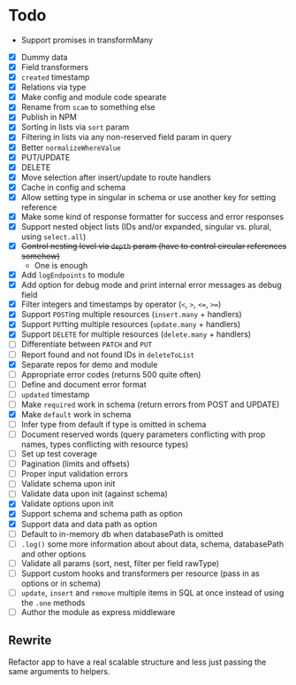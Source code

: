 # Todo

- Support promises in transformMany

- [x] Dummy data
- [x] Field transformers
- [x] `created` timestamp
- [x] Relations via type
- [x] Make config and module code spearate
- [x] Rename from `scam` to something else
- [x] Publish in NPM
- [x] Sorting in lists via `sort` param
- [x] Filtering in lists via any non-reserved field param in query
- [x] Better `normalizeWhereValue`
- [x] PUT/UPDATE
- [x] DELETE
- [x] Move selection after insert/update to route handlers
- [x] Cache in config and schema
- [x] Allow setting type in singular in schema or use another key for setting reference
- [x] Make some kind of response formatter for success and error responses
- [x] Support nested object lists (IDs and/or expanded, singular vs. plural, using `select.all`)
- [x] ~~Control nesting level via `depth` param (have to control circular references somehow)~~
	- One is enough
- [x] Add `logEndpoints` to module
- [x] Add option for debug mode and print internal error messages as debug field
- [x] Filter integers and timestamps by operator (`<`, `>`, `<=`, `>=`)
- [x] Support `POST`ing multiple resources (`insert.many` + handlers)
- [x] Support `PUT`ting multiple resources (`update.many` + handlers)
- [x] Support `DELETE` for multiple resources (`delete.many` + handlers)
- [ ] Differentiate between `PATCH` and `PUT`
- [ ] Report found and not found IDs in `deleteToList`
- [x] Separate repos for demo and module
- [ ] Appropriate error codes (returns 500 quite often)
- [ ] Define and document error format
- [ ] `updated` timestamp
- [ ] Make `required` work in schema (return errors from POST and UPDATE)
- [x] Make `default` work in schema
- [ ] Infer type from default if type is omitted in schema
- [ ] Document reserved words (query parameters conflicting with prop names, types conflicting with resource types)
- [ ] Set up test coverage
- [ ] Pagination (limits and offsets)
- [ ] Proper input validation errors
- [ ] Validate schema upon init
- [ ] Validate data upon init (against schema)
- [x] Validate options upon init
- [x] Support schema and schema path as option
- [x] Support data and data path as option
- [ ] Default to in-memory db when databasePath is omitted
- [ ] `.log()` some more information about about data, schema, databasePath and other options
- [ ] Validate all params (sort, nest, filter per field rawType)
- [ ] Support custom hooks and transformers per resource (pass in as options or in schema)
- [ ] `update`, `insert` and `remove` multiple items in SQL at once instead of using the `.one` methods
- [ ] Author the module as express middleware

## Rewrite

Refactor app to have a real scalable structure and less just passing the same arguments to helpers.
